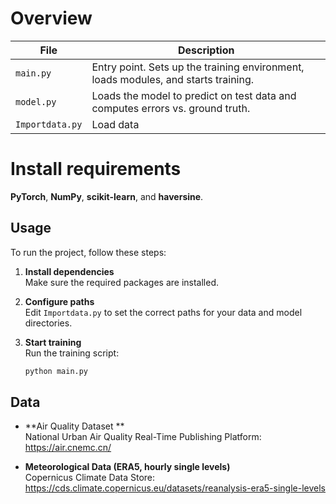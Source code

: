 # Overview

| File      | Description                                                                 |
|-----------|-----------------------------------------------------------------------------|
| `main.py` | Entry point. Sets up the training environment, loads modules, and starts training. |
| `model.py`| Loads the model to predict on test data and computes errors vs. ground truth.     |
| `Importdata.py`| Load data     |


# Install requirements

 **PyTorch**, **NumPy**, **scikit-learn**, and **haversine**.  

## Usage

To run the project, follow these steps:

1. **Install dependencies**  
   Make sure the required packages are installed.

2. **Configure paths**  
   Edit `Importdata.py` to set the correct paths for your data and model directories.

3. **Start training**  
   Run the training script:
   ```bash
   python main.py
## Data

- **Air Quality Dataset **  
  National Urban Air Quality Real-Time Publishing Platform: <https://air.cnemc.cn/>

- **Meteorological Data (ERA5, hourly single levels)**  
  Copernicus Climate Data Store: <https://cds.climate.copernicus.eu/datasets/reanalysis-era5-single-levels>


